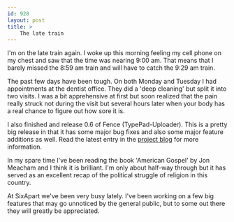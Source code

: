 ```yaml
---
id: 928
layout: post
title: >
    The late train
---
```


I'm on the late train again. I woke up this morning feeling my cell phone on my chest and saw that the time was nearing 9:00 am. That means that I barely missed the 8:59 am train and will have to catch the 9:29 am train.

The past few days have been tough. On both Monday and Tuesday I had appointments at the dentist office. They did a 'deep cleaning' but split it into two visits. I was a bit apprehensive at first but soon realized that the pain really struck not during the visit but several hours later when your body has a real chance to figure out how sore it is.

I also finished and release 0.6 of Fence (TypePad-Uploader). This is a pretty big release in that it has some major bug fixes and also some major feature additions as well. Read the latest entry in the <a href="http://blog.socklabs.com/typepad-uploader/">project blog</a> for more information.

In my spare time I've been reading the book 'American Gospel' by Jon Meacham and I think it is brilliant. I'm only about half-way through but it has served as an excellent recap of the political struggle of religion in this country.

At SixApart we've been very busy lately. I've been working on a few big features that may go unnoticed by the general public, but to some out there they will greatly be appreciated. 
